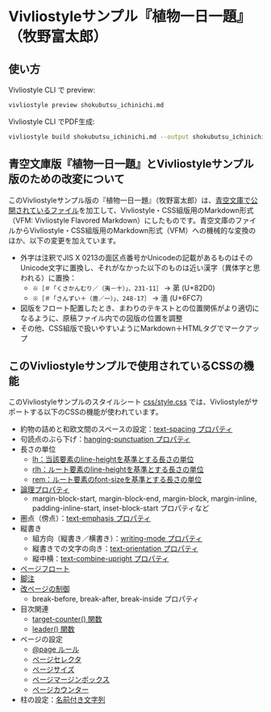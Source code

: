 # Vivliostyleサンプル『植物一日一題』（牧野富太郎）

## 使い方

Vivliostyle CLI で preview:

```sh
vivliostyle preview shokubutsu_ichinichi.md
```

Vivliostyle CLI でPDF生成:

```sh
vivliostyle build shokubutsu_ichinichi.md --output shokubutsu_ichinichi.pdf
```

## 青空文庫版『植物一日一題』とVivliostyleサンプル版のための改変について

このVivliostyleサンプル版の『植物一日一題』（牧野富太郎）は、[青空文庫で公開されているファイル](https://www.aozora.gr.jp/cards/001266/card46820.html)を加工して、Vivliostyle・CSS組版用のMarkdown形式（VFM: Vivliostyle Flavored Markdown）にしたものです。青空文庫のファイルからVivliostyle・CSS組版用のMarkdown形式（VFM）への機械的な変換のほか、以下の変更を加えています。

- 外字は注釈でJIS X 0213の面区点番号かUnicodeの記載があるものはそのUnicode文字に置換し、それがなかった以下のものは近い漢字（異体字と思われる）に置換：
  - `※［＃「くさかんむり／（夷－十）」、231-11］` → 苐 (U+82D0)
  - `※［＃「さんずい＋（嗇／一）」、248-17］` → 濇 (U+6FC7)
- 図版をフロート配置したとき、まわりのテキストとの位置関係がより適切になるように、原稿ファイル内での図版の位置を調整
- その他、CSS組版で扱いやすいようにMarkdown＋HTMLタグでマークアップ

## このVivliostyleサンプルで使用されているCSSの機能

このVivliostyleサンプルのスタイルシート [css/style.css](css/style.css) では、Vivliostyleがサポートする以下のCSSの機能が使われています。

- 約物の詰めと和欧文間のスペースの設定：[text-spacing プロパティ](https://drafts.csswg.org/css-text-4/#text-spacing-property)
- 句読点のぶら下げ：[hanging-punctuation プロパティ](https://drafts.csswg.org/css-text-4/#hanging-punctuation-property)
- 長さの単位
  - [lh：当該要素のline-heightを基準とする長さの単位](https://drafts.csswg.org/css-values-4/#lh)
  - [rlh：ルート要素のline-heightを基準とする長さの単位](https://drafts.csswg.org/css-values-4/#rlh)
  - [rem：ルート要素のfont-sizeを基準とする長さの単位](https://drafts.csswg.org/css-values-4/#rem)
- [論理プロパティ](https://drafts.csswg.org/css-logical-1/)
  - margin-block-start, margin-block-end, margin-block, margin-inline, padding-inline-start, inset-block-start プロパティなど
- 圏点（傍点）：[text-emphasis プロパティ](https://drafts.csswg.org/css-text-decor-3/#text-emphasis-property)
- 縦書き
  - 組方向（縦書き／横書き）：[writing-mode プロパティ](https://drafts.csswg.org/css-writing-modes-3/#block-flow)
  - 縦書きでの文字の向き：[text-orientation プロパティ](https://drafts.csswg.org/css-writing-modes-3/#text-orientation)
  - 縦中横：[text-combine-upright プロパティ](https://drafts.csswg.org/css-writing-modes-3/#text-combine-upright)
- [ページフロート](https://drafts.csswg.org/css-page-floats/)
- [脚注](https://drafts.csswg.org/css-gcpm/#footnotes)
- [改ページの制御](https://drafts.csswg.org/css-break/#breaking-controls)
  - break-before, break-after, break-inside プロパティ
- 目次関連
  - [target-counter() 関数](https://drafts.csswg.org/css-content-3/#target-counter)
  - [leader() 関数](https://drafts.csswg.org/css-content-3/#leader-function)
- ページの設定
  - [@page ルール](https://drafts.csswg.org/css-page-3/#at-page-rule)
  - [ページセレクタ](https://drafts.csswg.org/css-page-3/#at-page-rule)
  - [ページサイズ](https://drafts.csswg.org/css-page-3/#page-size-prop)
  - [ページマージンボックス](https://drafts.csswg.org/css-page-3/#margin-boxes)
  - [ページカウンター](https://drafts.csswg.org/css-page-3/#page-based-counters)
- 柱の設定：[名前付き文字列](https://drafts.csswg.org/css-content-3/#named-strings)
